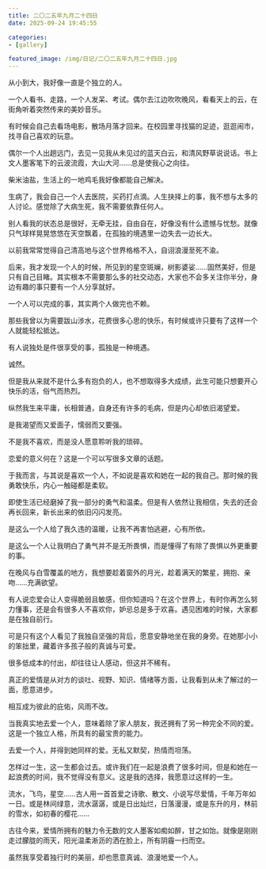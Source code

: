 ```yaml
---
title: 二〇二五年九月二十四日
date: 2025-09-24 19:45:55

categories:
- [gallery]

featured_image: /img/日记/二〇二五年九月二十四日.jpg
---
```


从小到大，我好像一直是个独立的人。

一个人看书、走路，一个人发呆、考试。偶尔去江边吹吹晚风，看看天上的云，在街角听着突然传来的美妙音乐。

有时候会自己去看场电影，散场月落才回来。在校园里寻找猫的足迹，逛逛闹市，找寻自己喜欢的玩意。

偶尔一个人出趟远门，去见一见我从未见过的蓝天白云，和清风野草说说话。书上文人墨客笔下的云波流霞，大山大河……总是使我心之向往。

柴米油盐，生活上的一地鸡毛我好像都能自己解决。

生病了，我会自己一个人去医院，买药打点滴。人生抉择上的事，我不想与太多的人讨论。感觉除了大病生死，我不需要依靠任何人。

别人看我的状态总是很好，无牵无挂，自由自在，好像没有什么遗憾与忧愁。就像只气球样晃晃悠悠在天空飘着，在孤独的境遇里一边失去一边长大。

以前我常常觉得自己清高地与这个世界格格不入，自诩浪漫至死不渝。

后来，我才发现一个人的时候，所见到的星空斑斓，树影婆娑……固然美好，但是只有自己目睹。其实根本不需要那么多的社交动态，大家也不会多关注你半分，身边有趣的事只要有一个人分享就好。

一个人可以完成的事，其实两个人做完也不赖。

那些我曾以为需要跋山涉水，花费很多心思的快乐，有时候或许只要有了这样一个人就能轻松抵达。

有人说独处是件很享受的事，孤独是一种境遇。

诚然。

但是我从来就不是什么多有抱负的人，也不想取得多大成绩，此生可能只想要开心快乐的活，俗气而热烈。

纵然我生来平庸，长相普通，自身还有许多的毛病，但是内心却依旧渴望爱。

是我渴望而又爱面子，懦弱而又要强。

不是我不喜欢，而是没人愿意聆听我的琐碎。

恋爱的意义何在？这是一个可以写很多文章的话题。

于我而言，与其说是喜欢一个人，不如说是喜欢和她在一起的我自己。那时候的我勇敢快乐，内心一触碰都是柔软。

即使生活已经磨掉了我一部分的勇气和温柔。但是有人依然让我相信，失去的还会再长回来，新长出来的依旧闪闪发亮。

是这么一个人给了我久违的温暖，让我不再害怕逃避，心有所依。

是这么一个人让我明白了勇气并不是无所畏惧，而是懂得了有除了畏惧以外更重要的事。

在晚风与白雪覆盖的地方，我想要趁着窗外的月光，趁着满天的繁星，拥抱、亲吻......充满欲望。

有人说恋爱会让人变得脆弱且敏感，但你知道吗？在这个世界上，有时你再怎么努力懂事，还是会有很多人不喜欢你，妒忌总是多于欢喜。遇见困难的时候，大家都是在独自前行。

可是只有这个人看见了我独自坚强的背后，愿意安静地坐在我的身旁。在她那小小的笨拙里，藏着许多孩子般的真诚与可爱。

很多低成本的付出，却往往让人感动，但这并不稀有。

真正的爱情是从对方的谈吐、视野、知识、情绪等方面，让我看到从未了解过的一面，愿意进步。

相互成为彼此的庇佑，风雨不改。

当我真实地去爱一个人，意味着除了家人朋友，我还拥有了另一种完全不同的爱。这是一个独立人格，所具有的最宝贵的能力。

去爱一个人，并得到她同样的爱。无私又默契，热情而坦荡。

怎样过一生，这一生都会过去。或许我们在一起是浪费了很多时间，但是和她在一起浪费的时间，我不觉得没有意义。这是我的选择，我愿意过这样的一生。

流水，飞鸟，星空……古人用一首首爱之诗歌、散文、小说写尽爱情，千年万年如一日。或是林间绿意，流水潺潺，或是日出灿烂，日落漫漫，或是东升的月，林前的雪水，如初春的樱花……

古往今来，爱情所拥有的魅力令无数的文人墨客如痴如醉，甘之如饴。就像是刚刚走过朦胧的雨天，阳光温柔淅沥的洒在脸上，所有阴霾一扫而空。

虽然我享受着独行时的美丽，却也愿意真诚、浪漫地爱一个人。
